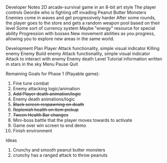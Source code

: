 Developer Notes
  2D arcade-survival game in an 8-bit art style
  The player controls Geordie who is fighting off invading Peanut Butter Monsters
	Enemies come in waves and get progressively harder
	After some rounds, the player goes to the store and gets a random weapon pool based on their level
	Some sort of currency system
	Maybe "energy" resource for special ability
	Progression with bosses
	New movement abilities as you progress, allowing you to explore new areas in the same world.

Development Plan
  Player
	Attack functionality, simple visual indicator
	Killing enemy
  Enemy
	Build enemy
	Attack functionality, simple visual indicator
	Attack to interact with enemy
	Enemy death
Level
	Tutorial information written in stars in the sky
  Menu
	Pause
	Quit

Remaining Goals for Phase 1 (Playable game):
1. Fine tune combat
2. Enemy attacking logic/animation
3. ~~Add Player death animation/logic~~
4. Enemy death animations/logic
5. ~~Black screen respawning on death~~
6. ~~Replenish health on item pickup~~
7. ~~Tween Health Bar changes~~
8. Mini-boss battle that the player moves towards to activate
9. Game over win screen to end demo
10. Finish environment

Ideas
1. Crunchy and smooth peanut butter monsters 
2. crunchy has a ranged attack to throw peanuts


